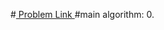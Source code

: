 #<a href='https://www.hackerrank.com/contests/projecteuler/challenges/euler006/problem'> Problem Link </a>
#main algorithm: 
    0. 
